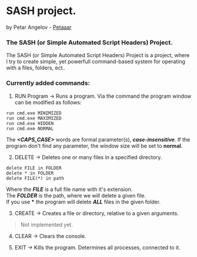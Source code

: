 # SASH project.
by Petar Angelov - [Petaaar](https://github.com/Petaaar)

### The SASH (or Simple Automated Script Headers) Project.

The SASH (or Simple Automated Script Headers) Project is a project, where I try to 
create simple, yet powerfull command-based system for operating with a files, folders, ect..

### Currently added commands:
1. RUN Program <WindowStyle> -> Runs a program. Via the command the program window can be modified as follows:  
```  
run cmd.exe MINIMIZED  
run cmd.exe MAXIMIZED  
run cmd.exe HIDDEN  
run cmd.exe NORMAL  
```  

The __*<CAPS_CASE>*__ words are formal parameter(s), __*case-insensitive*__. If the program don't find any parameter, the window size will be set to **normal**.  

2. DELETE -> Deletes one or many files in a specified directory.  
```  
delete FILE in FOLDER  
delete * in FOLDER  
delete FILE(*) in path  
```  
Where the __*FILE*__ is a full file name with it's extension.  
The __*FOLDER*__ is the path, where we will delete a given file.  
If you use __*__ the program will delete __*ALL*__ files in the given folder.  

3. CREATE -> Creates a file or directory, relative to a given arguments.
> Not implemented yet.

4. CLEAR -> Clears the console.  

5. EXIT -> Kills the program. Determines all processes, connected to it.
